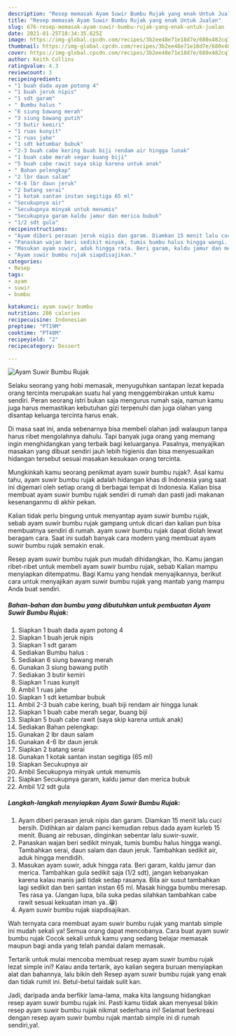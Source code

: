 ```yaml
---
description: "Resep memasak Ayam Suwir Bumbu Rujak yang enak Untuk Jualan"
title: "Resep memasak Ayam Suwir Bumbu Rujak yang enak Untuk Jualan"
slug: 676-resep-memasak-ayam-suwir-bumbu-rujak-yang-enak-untuk-jualan
date: 2021-01-25T18:34:35.625Z
image: https://img-global.cpcdn.com/recipes/3b2ee48e71e18d7e/680x482cq70/ayam-suwir-bumbu-rujak-foto-resep-utama.jpg
thumbnail: https://img-global.cpcdn.com/recipes/3b2ee48e71e18d7e/680x482cq70/ayam-suwir-bumbu-rujak-foto-resep-utama.jpg
cover: https://img-global.cpcdn.com/recipes/3b2ee48e71e18d7e/680x482cq70/ayam-suwir-bumbu-rujak-foto-resep-utama.jpg
author: Keith Collins
ratingvalue: 4.3
reviewcount: 3
recipeingredient:
- "1 buah dada ayam potong 4"
- "1 buah jeruk nipis"
- "1 sdt garam"
- " Bumbu halus "
- "6 siung bawang merah"
- "3 siung bawang putih"
- "3 butir kemiri"
- "1 ruas kunyit"
- "1 ruas jahe"
- "1 sdt ketumbar bubuk"
- "2-3 buah cabe kering buah biji rendam air hingga lunak"
- "1 buah cabe merah segar buang biji"
- "5 buah cabe rawit saya skip karena untuk anak"
- " Bahan pelengkap"
- "2 lbr daun salam"
- "4-6 lbr daun jeruk"
- "2 batang serai"
- "1 kotak santan instan segitiga 65 ml"
- "Secukupnya air"
- "Secukupnya minyak untuk menumis"
- "Secukupnya garam kaldu jamur dan merica bubuk"
- "1/2 sdt gula"
recipeinstructions:
- "Ayam diberi perasan jeruk nipis dan garam. Diamkan 15 menit lalu cuci bersih. Didihkan air dalam panci kemudian rebus dada ayam kurleb 15 menit. Buang air rebusan, dinginkan sebentar lalu suwir-suwir."
- "Panaskan wajan beri sedikit minyak, tumis bumbu halus hingga wangi. Tambahkan serai, daun salam dan daun jeruk. Tambahkan sedikit air, aduk hingga mendidih."
- "Masukan ayam suwir, aduk hingga rata. Beri garam, kaldu jamur dan merica. Tambahkan gula sedikit saja (1/2 sdt), jangan kebanyakan karena kalau manis jadi tidak sedap rasanya. Bila air susut tambahkan lagi sedikit dan beri santan instan 65 ml. Masak hingga bumbu meresap. Tes rasa ya. (Jangan lupa, bila suka pedas silahkan tambahkan cabe rawit sesuai kekuatan iman ya..😁)"
- "Ayam suwir bumbu rujak siapdisajikan."
categories:
- Resep
tags:
- ayam
- suwir
- bumbu

katakunci: ayam suwir bumbu 
nutrition: 286 calories
recipecuisine: Indonesian
preptime: "PT19M"
cooktime: "PT48M"
recipeyield: "2"
recipecategory: Dessert

---
```



![Ayam Suwir Bumbu Rujak](https://img-global.cpcdn.com/recipes/3b2ee48e71e18d7e/680x482cq70/ayam-suwir-bumbu-rujak-foto-resep-utama.jpg)

Selaku seorang yang hobi memasak, menyuguhkan santapan lezat kepada orang tercinta merupakan suatu hal yang menggembirakan untuk kamu sendiri. Peran seorang istri bukan saja mengurus rumah saja, namun kamu juga harus memastikan kebutuhan gizi terpenuhi dan juga olahan yang disantap keluarga tercinta harus enak.

Di masa  saat ini, anda sebenarnya bisa membeli olahan jadi walaupun tanpa harus ribet mengolahnya dahulu. Tapi banyak juga orang yang memang ingin menghidangkan yang terbaik bagi keluarganya. Pasalnya, menyajikan masakan yang dibuat sendiri jauh lebih higienis dan bisa menyesuaikan hidangan tersebut sesuai masakan kesukaan orang tercinta. 



Mungkinkah kamu seorang penikmat ayam suwir bumbu rujak?. Asal kamu tahu, ayam suwir bumbu rujak adalah hidangan khas di Indonesia yang saat ini digemari oleh setiap orang di berbagai tempat di Indonesia. Kalian bisa membuat ayam suwir bumbu rujak sendiri di rumah dan pasti jadi makanan kesenanganmu di akhir pekan.

Kalian tidak perlu bingung untuk menyantap ayam suwir bumbu rujak, sebab ayam suwir bumbu rujak gampang untuk dicari dan kalian pun bisa membuatnya sendiri di rumah. ayam suwir bumbu rujak dapat diolah lewat beragam cara. Saat ini sudah banyak cara modern yang membuat ayam suwir bumbu rujak semakin enak.

Resep ayam suwir bumbu rujak pun mudah dihidangkan, lho. Kamu jangan ribet-ribet untuk membeli ayam suwir bumbu rujak, sebab Kalian mampu menyiapkan ditempatmu. Bagi Kamu yang hendak menyajikannya, berikut cara untuk menyajikan ayam suwir bumbu rujak yang mantab yang mampu Anda buat sendiri.

<!--inarticleads1-->

##### Bahan-bahan dan bumbu yang dibutuhkan untuk pembuatan Ayam Suwir Bumbu Rujak:

1. Siapkan 1 buah dada ayam potong 4
1. Siapkan 1 buah jeruk nipis
1. Siapkan 1 sdt garam
1. Sediakan  Bumbu halus :
1. Sediakan 6 siung bawang merah
1. Gunakan 3 siung bawang putih
1. Sediakan 3 butir kemiri
1. Siapkan 1 ruas kunyit
1. Ambil 1 ruas jahe
1. Siapkan 1 sdt ketumbar bubuk
1. Ambil 2-3 buah cabe kering, buah biji rendam air hingga lunak
1. Siapkan 1 buah cabe merah segar, buang biji
1. Siapkan 5 buah cabe rawit (saya skip karena untuk anak)
1. Sediakan  Bahan pelengkap:
1. Gunakan 2 lbr daun salam
1. Gunakan 4-6 lbr daun jeruk
1. Siapkan 2 batang serai
1. Gunakan 1 kotak santan instan segitiga (65 ml)
1. Siapkan Secukupnya air
1. Ambil Secukupnya minyak untuk menumis
1. Siapkan Secukupnya garam, kaldu jamur dan merica bubuk
1. Ambil 1/2 sdt gula




<!--inarticleads2-->

##### Langkah-langkah menyiapkan Ayam Suwir Bumbu Rujak:

1. Ayam diberi perasan jeruk nipis dan garam. Diamkan 15 menit lalu cuci bersih. Didihkan air dalam panci kemudian rebus dada ayam kurleb 15 menit. Buang air rebusan, dinginkan sebentar lalu suwir-suwir.
1. Panaskan wajan beri sedikit minyak, tumis bumbu halus hingga wangi. Tambahkan serai, daun salam dan daun jeruk. Tambahkan sedikit air, aduk hingga mendidih.
1. Masukan ayam suwir, aduk hingga rata. Beri garam, kaldu jamur dan merica. Tambahkan gula sedikit saja (1/2 sdt), jangan kebanyakan karena kalau manis jadi tidak sedap rasanya. Bila air susut tambahkan lagi sedikit dan beri santan instan 65 ml. Masak hingga bumbu meresap. Tes rasa ya. (Jangan lupa, bila suka pedas silahkan tambahkan cabe rawit sesuai kekuatan iman ya..😁)
1. Ayam suwir bumbu rujak siapdisajikan.




Wah ternyata cara membuat ayam suwir bumbu rujak yang mantab simple ini mudah sekali ya! Semua orang dapat mencobanya. Cara buat ayam suwir bumbu rujak Cocok sekali untuk kamu yang sedang belajar memasak maupun bagi anda yang telah pandai dalam memasak.

Tertarik untuk mulai mencoba membuat resep ayam suwir bumbu rujak lezat simple ini? Kalau anda tertarik, ayo kalian segera buruan menyiapkan alat dan bahannya, lalu bikin deh Resep ayam suwir bumbu rujak yang enak dan tidak rumit ini. Betul-betul taidak sulit kan. 

Jadi, daripada anda berfikir lama-lama, maka kita langsung hidangkan resep ayam suwir bumbu rujak ini. Pasti kamu tiidak akan menyesal bikin resep ayam suwir bumbu rujak nikmat sederhana ini! Selamat berkreasi dengan resep ayam suwir bumbu rujak mantab simple ini di rumah sendiri,ya!.

